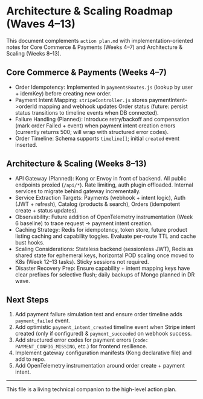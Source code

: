 # Architecture & Scaling Roadmap (Waves 4–13)

This document complements `action plan.md` with implementation-oriented notes for Core Commerce & Payments (Weeks 4–7) and Architecture & Scaling (Weeks 8–13).

## Core Commerce & Payments (Weeks 4–7)
- Order Idempotency: Implemented in `paymentsRoutes.js` (lookup by user + idemKey) before creating new order.
- Payment Intent Mapping: `stripeController.js` stores paymentIntent->orderId mapping and webhook updates Order status (future: persist status transitions to timeline events when DB connected).
- Failure Handling (Planned): Introduce retry/backoff and compensation (mark order Failed + event) when payment intent creation errors (currently returns 500; will wrap with structured error codes).
- Order Timeline: Schema supports `timeline[]`; initial `created` event inserted.

## Architecture & Scaling (Weeks 8–13)
- API Gateway (Planned): Kong or Envoy in front of backend. All public endpoints proxied (`/api/*`). Rate limiting, auth plugin offloaded. Internal services to migrate behind gateway incrementally.
- Service Extraction Targets: Payments (webhook + intent logic), Auth (JWT + refresh), Catalog (products & search), Orders (idempotent create + status updates).
- Observability: Future addition of OpenTelemetry instrumentation (Week 6 baseline) to trace request → payment intent creation.
- Caching Strategy: Redis for idempotency, token store, future product listing caching and capability toggles. Evaluate per-route TTL and cache bust hooks.
- Scaling Considerations: Stateless backend (sessionless JWT), Redis as shared state for ephemeral keys, horizontal POD scaling once moved to K8s (Week 12–13 tasks). Sticky sessions not required.
- Disaster Recovery Prep: Ensure capability + intent mapping keys have clear prefixes for selective flush; daily backups of Mongo planned in DR wave.

## Next Steps
1. Add payment failure simulation test and ensure order timeline adds `payment_failed` event.
2. Add optimistic `payment_intent_created` timeline event when Stripe intent created (only if configured) & `payment_succeeded` on webhook success.
3. Add structured error codes for payment errors (`code: PAYMENT_CONFIG_MISSING`, etc.) for frontend resilience.
4. Implement gateway configuration manifests (Kong declarative file) and add to repo.
5. Add OpenTelemetry instrumentation around order create + payment intent.

---
This file is a living technical companion to the high-level action plan.
